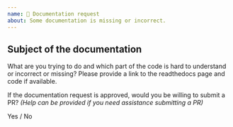 ```yaml
---
name: 📝 Documentation request
about: Some documentation is missing or incorrect.
---
```


## Subject of the documentation

What are you trying to do and which part of the code is hard to understand or incorrect
or missing? Please provide a link to the readthedocs page and code if available.

If the documentation request is approved, would you be willing to submit a PR? _(Help
can be provided if you need assistance submitting a PR)_

Yes / No
